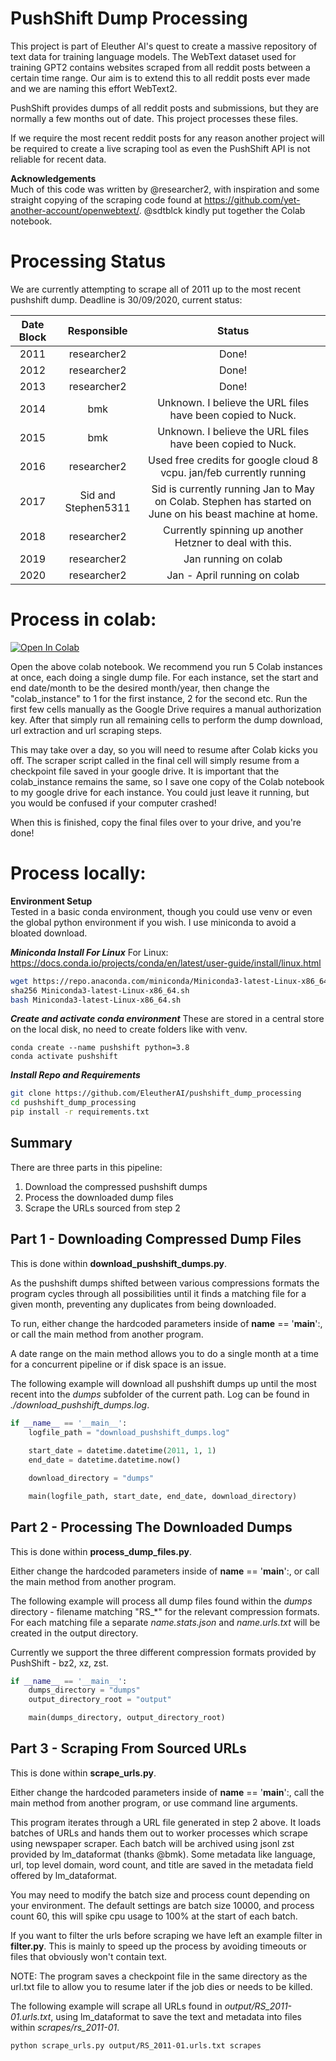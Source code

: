 # PushShift Dump Processing

This project is part of Eleuther AI's quest to create a massive repository of text data for training language models. The WebText dataset used for training GPT2 contains websites scraped from all reddit posts between a certain time range. Our aim is to extend this to all reddit posts ever made and we are naming this effort WebText2.

PushShift provides dumps of all reddit posts and submissions, but they are normally a few months out of date. This project processes these files. 

If we require the most recent reddit posts for any reason another project will be required to create a live scraping tool as even the PushShift API is not reliable for recent data.

**Acknowledgements**  
Much of this code was written by @researcher2, with inspiration and some straight copying of the scraping code found at https://github.com/yet-another-account/openwebtext/. @sdtblck kindly put together the Colab notebook.

# Processing Status
We are currently attempting to scrape all of 2011 up to the most recent pushshift dump. Deadline is 30/09/2020, current status:

| Date Block | Responsible         | Status     |
| :--------: | :-----------------: | :--------: |
|  2011      | researcher2         | Done!    |
|  2012      | researcher2         | Done!    |
|  2013      | researcher2         | Done!    |
|  2014      | bmk                 | Unknown. I believe the URL files have been copied to Nuck. |
|  2015      | bmk                 | Unknown. I believe the URL files have been copied to Nuck. |
|  2016      | researcher2         | Used free credits for google cloud 8 vcpu. jan/feb currently running  |
|  2017      | Sid and Stephen5311 | Sid is currently running Jan to May on Colab. Stephen has started on June on his beast machine at home. |
|  2018      | researcher2         | Currently spinning up another Hetzner to deal with this. |
|  2019      | researcher2         | Jan running on colab    |
|  2020      | researcher2         | Jan - April running on colab    |

# Process in colab:

[![Open In Colab](https://colab.research.google.com/assets/colab-badge.svg)](https://colab.research.google.com/github/EleutherAI/pushshift_dump_processing/blob/master/webtext2_colab.ipynb)

Open the above colab notebook. We recommend you run 5 Colab instances at once, each doing a single dump file. For each instance, set the start and end date/month to be the desired month/year, then change the "colab_instance" to 1 for the first instance, 2 for the second etc. Run the first few cells manually as the Google Drive requires a manual authorization key. After that simply run all remaining cells to perform the dump download, url extraction and url scraping steps.

This may take over a day, so you will need to resume after Colab kicks you off. The scraper script called in the final cell will simply resume from a checkpoint file saved in your google drive. It is important that the colab_instance remains the same, so I save one copy of the Colab notebook to my google drive for each instance. You could just leave it running, but you would be confused if your computer crashed!

When this is finished, copy the final files over to your drive, and you're done!

# Process locally:

**Environment Setup**  
Tested in a basic conda environment, though you could use venv or even the global python environment if you wish. I use miniconda to avoid a bloated download.

***Miniconda Install For Linux***
For Linux: https://docs.conda.io/projects/conda/en/latest/user-guide/install/linux.html

```bash
wget https://repo.anaconda.com/miniconda/Miniconda3-latest-Linux-x86_64.sh
sha256 Miniconda3-latest-Linux-x86_64.sh
bash Miniconda3-latest-Linux-x86_64.sh
```

***Create and activate conda environment***
These are stored in a central store on the local disk, no need to create folders like with venv.
```
conda create --name pushshift python=3.8
conda activate pushshift
```
***Install Repo and Requirements***
```bash
git clone https://github.com/EleutherAI/pushshift_dump_processing
cd pushshift_dump_processing
pip install -r requirements.txt
```

## Summary ## 
There are three parts in this pipeline:

1. Download the compressed pushshift dumps
2. Process the downloaded dump files
3. Scrape the URLs sourced from step 2


## Part 1 - Downloading Compressed Dump Files

This is done within **download_pushshift_dumps.py**.

As the pushshift dumps shifted between various compressions formats the program cycles through all possibilities until it finds a matching file for a given month, preventing any duplicates from being downloaded.

To run, either change the hardcoded parameters inside of __name__ == '__main__':, or call the main method from another program. 

A date range on the main method allows you to do a single month at a time for a concurrent pipeline or if disk space is an issue.

The following example will download all pushshift dumps up until the most recent into the *dumps* subfolder of the current path. Log can be found in *./download_pushshift_dumps.log*.

```python
if __name__ == '__main__':
    logfile_path = "download_pushshift_dumps.log"
    
    start_date = datetime.datetime(2011, 1, 1)    
    end_date = datetime.datetime.now()

    download_directory = "dumps"

    main(logfile_path, start_date, end_date, download_directory) 
```
 

## Part 2 - Processing The Downloaded Dumps

This is done within **process_dump_files.py**.

Either change the hardcoded parameters inside of __name__ == '__main__':, or call the main method from another program. 

The following example will process all dump files found within the *dumps* directory - filename matching "RS_*" for the relevant compression formats. For each matching file a separate *name.stats.json* and *name.urls.txt* will be created in the output directory.

Currently we support the three different compression formats provided by PushShift - bz2, xz, zst.

```python
if __name__ == '__main__':
    dumps_directory = "dumps"
    output_directory_root = "output"

    main(dumps_directory, output_directory_root)
```

## Part 3 - Scraping From Sourced URLs

This is done within **scrape_urls.py**. 

Either change the hardcoded parameters inside of __name__ == '__main__':, call the main method from another program, or use command line arguments.

This program iterates through a URL file generated in step 2 above. It loads batches of URLs and hands them out to worker processes which scrape using newspaper scraper. Each batch will be archived using jsonl zst provided by lm_dataformat
(thanks @bmk). Some metadata like language, url, top level domain, word count, and title are saved in the metadata field offered by lm_dataformat.

You may need to modify the batch size and process count depending on your environment. The default settings are batch size 10000, and process count 60, this will spike cpu usage to 100% at the start of each batch.

If you want to filter the urls before scraping we have left an example filter in **filter.py**. This is mainly to speed up the process by avoiding timeouts or files that obviously won't contain text.

NOTE: The program saves a checkpoint file in the same directory as the url.txt file to allow you to resume later if the job dies or needs to be killed.

The following example will scrape all URLs found in *output/RS_2011-01.urls.txt*, using lm_dataformat to save the text and metadata into files within *scrapes/rs_2011-01*.

```bash
python scrape_urls.py output/RS_2011-01.urls.txt scrapes
```
